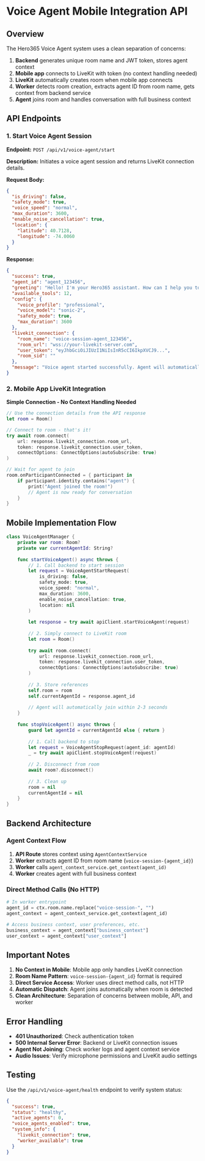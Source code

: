 # Voice Agent Mobile Integration API

## Overview

The Hero365 Voice Agent system uses a clean separation of concerns:

1. **Backend** generates unique room name and JWT token, stores agent context
2. **Mobile app** connects to LiveKit with token (no context handling needed)
3. **LiveKit** automatically creates room when mobile app connects
4. **Worker** detects room creation, extracts agent ID from room name, gets context from backend service
5. **Agent** joins room and handles conversation with full business context

## API Endpoints

### 1. Start Voice Agent Session

**Endpoint:** `POST /api/v1/voice-agent/start`

**Description:** Initiates a voice agent session and returns LiveKit connection details.

**Request Body:**
```json
{
  "is_driving": false,
  "safety_mode": true,
  "voice_speed": "normal",
  "max_duration": 3600,
  "enable_noise_cancellation": true,
  "location": {
    "latitude": 40.7128,
    "longitude": -74.0060
  }
}
```

**Response:**
```json
{
  "success": true,
  "agent_id": "agent_123456",
  "greeting": "Hello! I'm your Hero365 assistant. How can I help you today?",
  "available_tools": 12,
  "config": {
    "voice_profile": "professional",
    "voice_model": "sonic-2",
    "safety_mode": true,
    "max_duration": 3600
  },
  "livekit_connection": {
    "room_name": "voice-session-agent_123456",
    "room_url": "wss://your-livekit-server.com",
    "user_token": "eyJhbGciOiJIUzI1NiIsInR5cCI6IkpXVCJ9...",
    "room_sid": ""
  },
  "message": "Voice agent started successfully. Agent will automatically join when you connect to the room."
}
```

### 2. Mobile App LiveKit Integration

**Simple Connection - No Context Handling Needed**
```swift
// Use the connection details from the API response
let room = Room()

// Connect to room - that's it!
try await room.connect(
    url: response.livekit_connection.room_url,
    token: response.livekit_connection.user_token,
    connectOptions: ConnectOptions(autoSubscribe: true)
)

// Wait for agent to join
room.onParticipantConnected = { participant in
    if participant.identity.contains("agent") {
        print("Agent joined the room!")
        // Agent is now ready for conversation
    }
}
```

## Mobile Implementation Flow

```swift
class VoiceAgentManager {
    private var room: Room?
    private var currentAgentId: String?
    
    func startVoiceAgent() async throws {
        // 1. Call backend to start session
        let request = VoiceAgentStartRequest(
            is_driving: false,
            safety_mode: true,
            voice_speed: "normal",
            max_duration: 3600,
            enable_noise_cancellation: true,
            location: nil
        )
        
        let response = try await apiClient.startVoiceAgent(request)
        
        // 2. Simply connect to LiveKit room
        let room = Room()
        
        try await room.connect(
            url: response.livekit_connection.room_url,
            token: response.livekit_connection.user_token,
            connectOptions: ConnectOptions(autoSubscribe: true)
        )
        
        // 3. Store references
        self.room = room
        self.currentAgentId = response.agent_id
        
        // Agent will automatically join within 2-3 seconds
    }
    
    func stopVoiceAgent() async throws {
        guard let agentId = currentAgentId else { return }
        
        // 1. Call backend to stop
        let request = VoiceAgentStopRequest(agent_id: agentId)
        _ = try await apiClient.stopVoiceAgent(request)
        
        // 2. Disconnect from room
        await room?.disconnect()
        
        // 3. Clean up
        room = nil
        currentAgentId = nil
    }
}
```

## Backend Architecture

### Agent Context Flow
1. **API Route** stores context using `AgentContextService`
2. **Worker** extracts agent ID from room name (`voice-session-{agent_id}`)
3. **Worker** calls `agent_context_service.get_context(agent_id)`
4. **Worker** creates agent with full business context

### Direct Method Calls (No HTTP)
```python
# In worker entrypoint
agent_id = ctx.room.name.replace("voice-session-", "")
agent_context = agent_context_service.get_context(agent_id)

# Access business context, user preferences, etc.
business_context = agent_context["business_context"]
user_context = agent_context["user_context"]
```

## Important Notes

1. **No Context in Mobile**: Mobile app only handles LiveKit connection
2. **Room Name Pattern**: `voice-session-{agent_id}` format is required
3. **Direct Service Access**: Worker uses direct method calls, not HTTP
4. **Automatic Dispatch**: Agent joins automatically when room is detected
5. **Clean Architecture**: Separation of concerns between mobile, API, and worker

## Error Handling

- **401 Unauthorized**: Check authentication token
- **500 Internal Server Error**: Backend or LiveKit connection issues
- **Agent Not Joining**: Check worker logs and agent context service
- **Audio Issues**: Verify microphone permissions and LiveKit audio settings

## Testing

Use the `/api/v1/voice-agent/health` endpoint to verify system status:

```json
{
  "success": true,
  "status": "healthy",
  "active_agents": 0,
  "voice_agents_enabled": true,
  "system_info": {
    "livekit_connection": true,
    "worker_available": true
  }
}
``` 